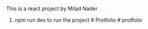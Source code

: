 This is a react project by Milad Nader
1. npm run dev to run the project 
#   P r o t f o l i o  
 #   p r o t f o l i o  
 